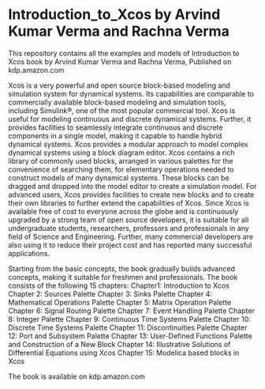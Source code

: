 # Introduction_to_Xcos by Arvind Kumar Verma and Rachna Verma
This repository contains all the examples and models of Introduction to Xcos book by Arvind Kumar Verma and Rachna Verma, Published on kdp.amazon.com

Xcos is a very powerful and open source block-based modeling and simulation system for dynamical systems. Its capabilities are comparable to commercially available block-based modeling and simulation tools, including Simulink®, one of the most popular commercial tool. Xcos is useful for modeling continuous and discrete dynamical systems. Further, it provides facilities to seamlessly integrate continuous and discrete components in a single model, making it capable to handle hybrid dynamical systems. Xcos provides a modular approach to model complex dynamical systems using a block diagram editor. Xcos contains a rich library of commonly used blocks, arranged in various palettes for the convenience of searching them, for elementary operations needed to construct models of many dynamical systems. These blocks can be dragged and dropped into the model editor to create a simulation model. For advanced users, Xcos provides facilities to create new blocks and to create their own libraries to further extend the capabilities of Xcos. Since Xcos is available free of cost to everyone across the globe and is continuously upgraded by a strong team of open source developers, it is suitable for all undergraduate students, researchers, professors and professionals in any field of Science and Engineering. Further, many commercial developers are also using it to reduce their project cost and has reported many successful applications.

Starting from the basic concepts, the book gradually builds advanced concepts, making it suitable for freshmen and professionals. 
The book consists of the following 15 chapters:
Chapter1: Introduction to Xcos
Chapter 2: Sources Palette
Chapter 3: Sinks Palette
Chapter 4: Mathematical Operations Palette
Chapter 5: Matrix Operation Palette
Chapter 6: Signal Routing Palette
Chapter 7: Event Handling Palette
Chapter 8: Integer Palette
Chapter 9: Continuous Time Systems Palette
Chapter 10: Discrete Time Systems Palette
Chapter 11: Discontinuities Palette
Chapter 12: Port and Subsystem Palette
Chapter 13:  User-Defined Functions Palette and Construction of a New Block
Chapter 14:  Illustrative Solutions of Differential Equations using Xcos
Chapter 15: Modelica based blocks in Xcos

The book is available on kdp.amazon.com
